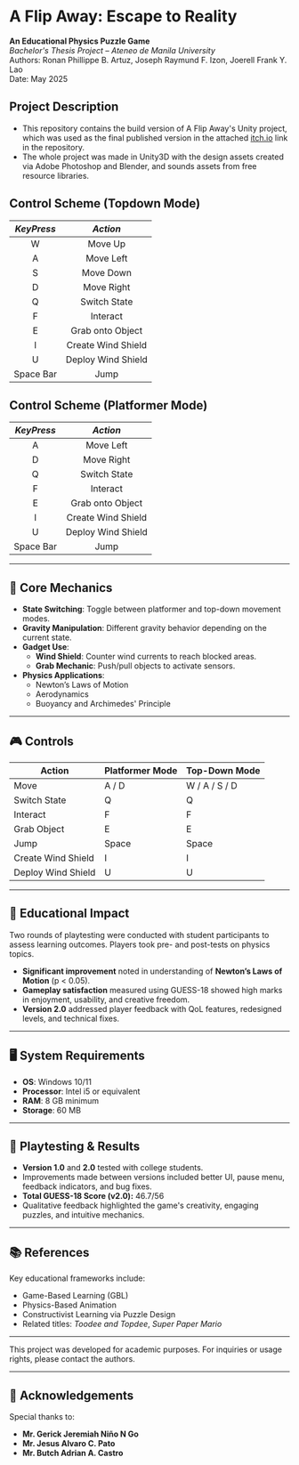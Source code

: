 # A Flip Away: Escape to Reality

**An Educational Physics Puzzle Game**  
_Bachelor's Thesis Project – Ateneo de Manila University_  
Authors: Ronan Phillippe B. Artuz, Joseph Raymund F. Izon, Joerell Frank Y. Lao  
Date: May 2025  

## Project Description
- This repository contains the build version of A Flip Away's Unity project, which was used as the final published version in the attached [itch.io](https://phloonn.itch.io/aflipaway) link in the repository.
- The whole project was made in Unity3D with the design assets created via Adobe Photoshop and Blender, and sounds assets from free resource libraries. 


## Control Scheme (Topdown Mode)
| **_KeyPress_** |    **_Action_**    |
|:--------------:|:------------------:|
| W              | Move Up            |
| A              | Move Left          |
| S              | Move Down          |
| D              | Move Right         |
| Q              | Switch State       |
| F              | Interact           |
| E              | Grab onto Object   |
| I              | Create Wind Shield |
| U              | Deploy Wind Shield |
| Space Bar      | Jump               |

## Control Scheme (Platformer Mode)
| **_KeyPress_** |    **_Action_**    |
|:--------------:|:------------------:|
| A              | Move Left          |
| D              | Move Right         |
| Q              | Switch State       |
| F              | Interact           |
| E              | Grab onto Object   |
| I              | Create Wind Shield |
| U              | Deploy Wind Shield |
| Space Bar      | Jump               |


---

## 🧪 Core Mechanics

- **State Switching**: Toggle between platformer and top-down movement modes.
- **Gravity Manipulation**: Different gravity behavior depending on the current state.
- **Gadget Use**:
  - **Wind Shield**: Counter wind currents to reach blocked areas.
  - **Grab Mechanic**: Push/pull objects to activate sensors.
- **Physics Applications**:
  - Newton’s Laws of Motion
  - Aerodynamics
  - Buoyancy and Archimedes' Principle

---

## 🎮 Controls

| Action               | Platformer Mode | Top-Down Mode |
|----------------------|----------------|----------------|
| Move                 | A / D          | W / A / S / D  |
| Switch State         | Q              | Q              |
| Interact             | F              | F              |
| Grab Object          | E              | E              |
| Jump                 | Space          | Space          |
| Create Wind Shield   | I              | I              |
| Deploy Wind Shield   | U              | U              |

---

## 🧠 Educational Impact

Two rounds of playtesting were conducted with student participants to assess learning outcomes. Players took pre- and post-tests on physics topics.

- **Significant improvement** noted in understanding of **Newton’s Laws of Motion** (p < 0.05).
- **Gameplay satisfaction** measured using GUESS-18 showed high marks in enjoyment, usability, and creative freedom.
- **Version 2.0** addressed player feedback with QoL features, redesigned levels, and technical fixes.

---

## 🖥️ System Requirements

- **OS**: Windows 10/11  
- **Processor**: Intel i5 or equivalent  
- **RAM**: 8 GB minimum  
- **Storage**: 60 MB  

---

## 🧪 Playtesting & Results

- **Version 1.0** and **2.0** tested with college students.
- Improvements made between versions included better UI, pause menu, feedback indicators, and bug fixes.
- **Total GUESS-18 Score (v2.0):** 46.7/56  
- Qualitative feedback highlighted the game's creativity, engaging puzzles, and intuitive mechanics.

---

## 📚 References

Key educational frameworks include:
- Game-Based Learning (GBL)
- Physics-Based Animation
- Constructivist Learning via Puzzle Design
- Related titles: *Toodee and Topdee*, *Super Paper Mario*

---


This project was developed for academic purposes. For inquiries or usage rights, please contact the authors.

---

## 🙌 Acknowledgements

Special thanks to:
- **Mr. Gerick Jeremiah Niño N Go**  
- **Mr. Jesus Alvaro C. Pato**  
- **Mr. Butch Adrian A. Castro**  


